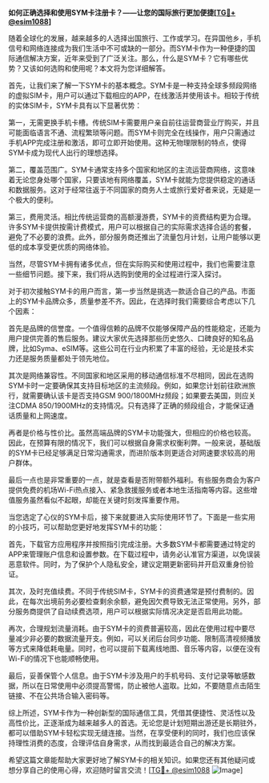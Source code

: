 **如何正确选择和使用SYM卡注册卡？——让您的国际旅行更加便捷[[TG💪+ @esim1088](https://t.me/s/esim1088)]**

随着全球化的发展，越来越多的人选择出国旅行、工作或学习。在异国他乡，手机信号和网络连接成为我们生活中不可或缺的一部分。而SYM卡作为一种便捷的国际通信解决方案，近年来受到了广泛关注。那么，什么是SYM卡？它有哪些优势？又该如何选购和使用呢？本文将为您详细解答。

首先，让我们来了解一下SYM卡的基本概念。SYM卡是一种支持全球多频段网络的虚拟SIM卡，用户可以通过下载相应的APP，在线激活并使用该卡。相较于传统的实体SIM卡，SYM卡具有以下显著优势：

第一，无需更换手机卡槽。传统SIM卡需要用户亲自前往运营商营业厅购买，并且可能面临语言不通、流程繁琐等问题。而SYM卡则完全在线操作，用户只需通过手机APP完成注册和激活，即可立即开始使用。这种无物理限制的特点，使得SYM卡成为现代人出行的理想选择。

第二，覆盖范围广。SYM卡通常支持多个国家和地区的主流运营商网络，这意味着无论您身处哪个国家，只要该地有网络覆盖，SYM卡就能为您提供稳定的通话和数据服务。这对于经常往返于不同国家的商务人士或旅行爱好者来说，无疑是一个极大的便利。

第三，费用灵活。相比传统运营商的高额漫游费，SYM卡的资费结构更为合理。许多SYM卡提供按需计费模式，用户可以根据自己的实际需求选择合适的套餐，避免了不必要的浪费。此外，部分服务商还推出了流量包月计划，让用户能够以更低的成本享受更优质的网络体验。

当然，尽管SYM卡拥有诸多优点，但在实际购买和使用过程中，我们也需要注意一些细节问题。接下来，我们将从选购到使用的全过程进行深入探讨。

对于初次接触SYM卡的用户而言，第一步当然是挑选一款适合自己的产品。市面上的SYM卡品牌众多，质量参差不齐。因此，在选择时我们需要综合考虑以下几个因素：

首先是品牌的信誉度。一个值得信赖的品牌不仅能够保障产品的性能稳定，还能为用户提供完善的售后服务。建议大家优先选择那些历史悠久、口碑良好的知名品牌，比如Syma、eSIM等。这些公司在行业内积累了丰富的经验，无论是技术实力还是服务质量都处于领先地位。

其次是网络兼容性。不同国家和地区采用的移动通信标准不尽相同，因此在选购SYM卡时一定要确保其支持目标地区的主流频段。例如，如果您计划前往欧洲旅行，就需要确认该卡是否支持GSM 900/1800MHz频段；如果要去美国，则应关注CDMA 850/1900MHz的支持情况。只有选择了正确的频段组合，才能保证通话质量和上网速度。

再者是价格与性价比。虽然高端品牌的SYM卡功能强大，但相应的价格也较高。因此，在预算有限的情况下，我们可以根据自身需求权衡利弊。一般来说，基础版的SYM卡已经足够满足日常沟通需求，而进阶版本则更适合对网速要求较高的用户群体。

最后一点也是非常重要的一点，就是查看是否附带额外福利。有些服务商会为客户提供免费的机场Wi-Fi热点接入、紧急救援服务或者本地生活指南等内容。这些增值服务虽然看似不起眼，却能在关键时刻发挥重要作用。

当您选定了心仪的SYM卡后，接下来就要进入实际使用环节了。下面是一些实用的小技巧，可以帮助您更好地发挥SYM卡的功能：

首先，下载官方应用程序并按照指引完成注册。大多数SYM卡都需要通过特定的APP来管理账户信息和设置参数。在下载过程中，请务必认准官方渠道，以免误装恶意软件。同时，为了保护个人隐私安全，建议定期更新密码并开启双重身份验证。

其次，及时充值续费。不同于传统SIM卡，SYM卡的资费通常是预付费制的。因此，在每次出境前务必要检查剩余余额，避免因欠费导致无法正常使用。另外，部分服务商提供了自动续费选项，用户可以根据实际情况决定是否启用此功能。

再次，合理规划流量消耗。由于SYM卡的资费普遍较高，因此在使用过程中要尽量减少非必要的数据流量开支。例如，可以关闭后台同步功能、限制高清视频播放等方式来降低耗电量。同时，也可以提前下载离线地图、音乐等内容，以便在没有Wi-Fi的情况下也能顺畅使用。

最后，妥善保管个人信息。由于SYM卡涉及用户的手机号码、支付记录等敏感数据，所以在日常使用中必须提高警惕，防止被他人盗取。比如，不要随意点击陌生链接、不在公共场合输入密码等。

综上所述，SYM卡作为一种创新型的国际通信工具，凭借其便捷性、灵活性以及高性价比，正逐渐成为越来越多人的首选。无论您是计划短期出游还是长期驻外，都可以借助SYM卡轻松实现无缝连接。当然，在享受便利的同时，我们也应该保持理性消费的态度，合理评估自身需求，从而找到最适合自己的解决方案。

希望这篇文章能帮助大家更好地了解SYM卡的相关知识。如果您还有其他疑问或想分享自己的使用心得，欢迎随时留言交流！[[TG💪+ @esim1088](https://t.me/s/esim1088) ![Image](https://i.postimg.cc/4NQfJmqS/Snipaste-2025-05-13-00-14-12.png)]